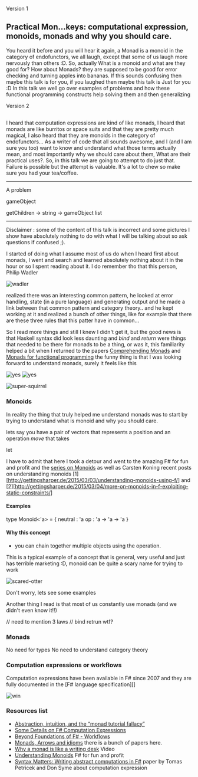 Version 1


## Practical Mon...keys: computational expression, monoids, monads and why you should care.

You heard it before and you will hear it again, a Monad is a monoid in the category of endofunctors, we all laugh, except that some of us laugh more nervously than others :D.  So, actually What is a monoid and what are they good for? How about Monads? they are supposed to be good for error checking and turning apples into bananas. If this sounds confusing then maybe this talk is for you, if you laughed then maybe this talk is Just for you :D 
In this talk we well go over examples of problems and how these functional programming constructs help solving them and then generalizing


Version 2

## 


I heard that computation expressions are kind of like monads, I heard that monads are like burritos or space suits and that they are pretty much magical, I also heard that they are monoids in the category of endofunctors... 
As a writer of code that all sounds awesome, and I (and I am sure you too) want to know and understand what those terms actually mean, and most importantly why we should care about them, What are their practical uses?. So, in this talk we are going to attempt to do just that. Failure is possible but the attempt is valuable. It's a lot to chew so make sure you had your tea/coffee.


-----------------

A problem

gameObject 

getChildren -> string -> gameObject list



-----------

Disclaimer : some of the content of this talk is incorrect and some pictures I show have absolutely nothing to do with what I will be talking about
so ask questions if confused ;).



I started of doing what I assume most of us do when I heard first about monads, I went and search and learned absolutely nothing about it in the hour or so I spent reading about it. I do remember tho that this person, Philip Wadler 

![wadler](https://dreamsongs.com/OOPSLA2007/Photos/Impressions%20Pix/wadler.gif)

realized there was an interesting common pattern, he looked at error handling, state (in a pure language) and generating output and he made a link between that common pattern and category theory.. and he kept working at it and realized a bunch of other things, like for example that there are these three rules that this patter have in common...

So I read more things and still I knew I didn't get it, but the good news is that Haskell syntax did look less daunting and *bind* and *return* were things that needed to be there for monads to be a thing, or was it, this familiarity helped a bit when I returned to the papers [Comprehending Monads][1] and [Monads for functional programming][2] the funny thing is that I was looking forward to understand monads, surely it feels like this

![yes](http://i.imgur.com/rGkpZ5U.jpg)
![yes](http://i.imgur.com/HhEDPde.jpg)

![super-squirrel](http://data1.blog.de/blog/c/cheer-up/img/Super-Squirrel_01.jpg)

### Monoids

In reality the thing that truly helped me understand monads was to start by trying to understand what is monoid and why you should care.

lets say you have a pair of vectors that represents a position and an operation *move* that takes 

let 

I have to admit that here I took a detour and went to the amazing F# for fun and profit and the [series on Monoids][3] as well as Carsten Koning recent posts on understanding monoids [1][http://gettingsharper.de/2015/03/03/understanding-monoids-using-f/] and [2][http://gettingsharper.de/2015/03/04/more-on-monoids-in-f-exploiting-static-constraints/] 




#### Examples 

type Monoid<'a> = 
    {
        neutral : 'a
        op      : 'a -> 'a -> 'a
    }


#### Why this concept 

* you can chain together multiple objects using the operation.

This is a typical example of a concept that is general, very useful and just has terrible marketing :D, monoid can be quite a scary name for trying to work 

![scared-otter](http://wereblog.com/wp-content/uploads/2014/06/otter.png)

Don't worry, lets see some examples





Another thing I read is that most of us constantly use monads (and we didn't even know it!!) 





// need to mention 3 laws
// bind  retrun wtf?


### Monads



No need for types
No need to understand category theory 



### Computation expressions or workflows

Computation expressions have been available in F# since 2007 and they are fully documented in the [F# language specification][]

![win](http://fc09.deviantart.net/fs71/i/2010/082/f/8/King_Otter_by_Pee_reviver.jpg)

### Resources list

* [Abstraction, intuition, and the “monad tutorial fallacy”](https://byorgey.wordpress.com/2009/01/12/abstraction-intuition-and-the-monad-tutorial-fallacy/)
* [Some Details on F# Computation Expressions](http://blogs.msdn.com/b/dsyme/archive/2007/09/22/some-details-on-f-computation-expressions-aka-monadic-or-workflow-syntax.aspx)
* [Beyond Foundations of F# - Workflows](http://www.infoq.com/articles/pickering-fsharp-workflow)
* [Monads, Arrows and idioms](http://homepages.inf.ed.ac.uk/wadler/topics/monads.html) there is a bunch of papers here.
* [Why a monad is like a writing desk](http://www.infoq.com/presentations/Why-is-a-Monad-Like-a-Writing-Desk) Video 
* [Understanding Monoids][3] F# for fun and profit 
* [Syntax Matters: Writing abstract computations in F#](http://tomasp.net/academic/papers/computation-zoo/syntax-matters.pdf) paper by Tomas Petricek and Don Syme about computation expression

[1]:(http://ncatlab.org/nlab/files/WadlerMonads.pdf)
[2]:(http://homepages.inf.ed.ac.uk/wadler/papers/marktoberdorf/baastad.pdf)
[3]:(http://fsharpforfunandprofit.com/posts/monoids-without-tears/#series-toc)